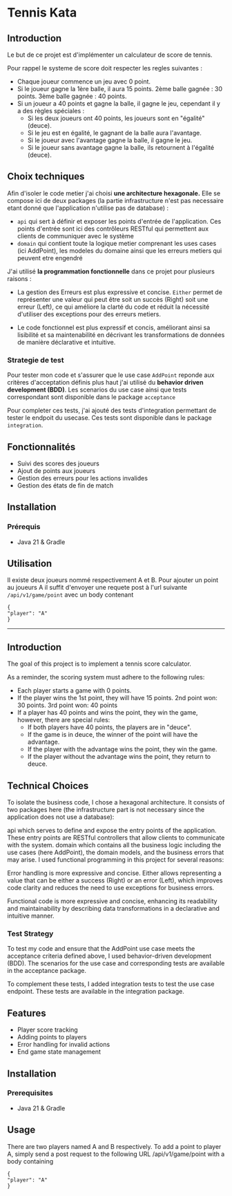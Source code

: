 # Tennis Kata

## Introduction

Le but de ce projet est d'implémenter un calculateur de score de tennis.

Pour rappel le systeme de score doit respecter les regles suivantes :
* Chaque joueur commence un jeu avec 0 point.
* Si le joueur gagne la 1ère balle, il aura 15 points. 2ème balle gagnée : 30 points. 3ème balle gagnée : 40 points.
* Si un joueur a 40 points et gagne la balle, il gagne le jeu, cependant il y a des règles spéciales : 
  * Si les deux joueurs ont 40 points, les joueurs sont en "égalité" (deuce).
  * Si le jeu est en égalité, le gagnant de la balle aura l'avantage.
  * Si le joueur avec l'avantage gagne la balle, il gagne le jeu.
  * Si le joueur sans avantage gagne la balle, ils retournent à l'égalité (deuce).


## Choix techniques

Afin d'isoler le code metier j'ai choisi **une architecture hexagonale.** 
Elle se compose ici de deux packages (la partie infrastructure n'est pas necessaire etant donné que l'application n'utilise pas de database) : 
* ```api``` qui sert à définir et exposer les points d'entrée de l'application. Ces points d'entrée sont ici des contrôleurs RESTful qui permettent aux clients de communiquer avec le système
* ```domain``` qui contient toute la logique metier comprenant les uses cases (ici AddPoint), les modeles du domaine ainsi que les erreurs metiers qui peuvent etre engendré


J'ai utilisé **la programmation fonctionnelle** dans ce projet pour plusieurs raisons :

* La gestion des Erreurs est plus expressive et concise. ```Either``` permet de représenter une valeur qui peut être soit un succès (Right) soit une erreur (Left), ce qui améliore la clarté du code et réduit la nécessité d'utiliser des exceptions pour des erreurs metiers.

* Le code fonctionnel est plus expressif et concis, améliorant ainsi sa lisibilité et sa maintenabilité en décrivant les transformations de données de manière déclarative et intuitive.

### Strategie de test

Pour tester mon code et s'assurer que le use case ```AddPoint``` reponde aux critères d'acceptation définis plus haut j'ai utilisé
du **behavior driven development (BDD)**. Les scenarios du use case ainsi que tests correspondant sont disponible dans le package ```acceptance```

Pour completer ces tests, j'ai ajouté des tests d'integration permettant de tester le endpoit du usecase. Ces tests sont disponible dans le package ```integration```.


## Fonctionnalités

- Suivi des scores des joueurs
- Ajout de points aux joueurs
- Gestion des erreurs pour les actions invalides
- Gestion des états de fin de match

## Installation

### Prérequis

- Java 21 & Gradle 

## Utilisation

Il existe deux joueurs nommé respectivement A et B. 
Pour ajouter un point au joueurs A il suffit d'envoyer une requete post à l'url suivante ```/api/v1/game/point```
avec un body contenant
```
{
"player": "A"
}
```

* * *

## Introduction

The goal of this project is to implement a tennis score calculator.

As a reminder, the scoring system must adhere to the following rules:
* Each player starts a game with 0 points.
* If the player wins the 1st point, they will have 15 points. 2nd point won: 30 points. 3rd point won: 40 points
* If a player has 40 points and wins the point, they win the game, however, there are special rules:
  * If both players have 40 points, the players are in "deuce".
  * If the game is in deuce, the winner of the point will have the advantage.
  * If the player with the advantage wins the point, they win the game.
  * If the player without the advantage wins the point, they return to deuce.


## Technical Choices

To isolate the business code, I chose a hexagonal architecture.
It consists of two packages here (the infrastructure part is not necessary since the application does not use a database):

api which serves to define and expose the entry points of the application. These entry points are RESTful controllers that allow clients to communicate with the system.
domain which contains all the business logic including the use cases (here AddPoint), the domain models, and the business errors that may arise.
I used functional programming in this project for several reasons:

Error handling is more expressive and concise. Either allows representing a value that can be either a success (Right) or an error (Left), which improves code clarity and reduces the need to use exceptions for business errors.

Functional code is more expressive and concise, enhancing its readability and maintainability by describing data transformations in a declarative and intuitive manner.

### Test Strategy

To test my code and ensure that the AddPoint use case meets the acceptance criteria defined above, I used behavior-driven development (BDD). The scenarios for the use case and corresponding tests are available in the acceptance package.

To complement these tests, I added integration tests to test the use case endpoint. These tests are available in the integration package.

## Features

* Player score tracking
* Adding points to players
* Error handling for invalid actions
* End game state management

## Installation

### Prerequisites

- Java 21 & Gradle

## Usage

There are two players named A and B respectively.
To add a point to player A, simply send a post request to the following URL /api/v1/game/point
with a body containing
```
{
"player": "A"
}
```




